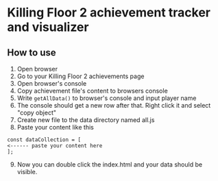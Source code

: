 # Killing Floor 2 achievement tracker and visualizer

## How to use

1. Open browser
2. Go to your Killing Floor 2 achievements page
3. Open browser's console
4. Copy achievement file's content to browsers console
5. Write `getAllData()` to browser's console and input player name
6. The console should get a new row after that. Right click it and select "copy object"
7. Create new file to the data directory named all.js
8. Paste your content like this
```
const dataCollection = [
<------ paste your content here
];
```
9. Now you can double click the index.html and your data should be visible.
